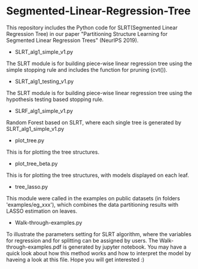 # Segmented-Linear-Regression-Tree

This repository includes the Python code for SLRT(Segmented Linear Regression Tree) in our paper "Partitioning Structure Learning for Segmented Linear Regression Trees" (NeurIPS 2019).

* SLRT_alg1_simple_v1.py

The SLRT module is for building piece-wise linear regression tree using the simple stopping rule and includes the function for pruning (cvt()).

* SLRT_alg1_testing_v1.py

The SLRT module is for building piece-wise linear regression tree using the hypothesis testing based stopping rule.

* SLRF_alg1_simple_v1.py

Random Forest based on SLRT, where each single tree is generated by SLRT_alg1_simple_v1.py

* plot_tree.py

This is for plotting the tree structures.

* plot_tree_beta.py

This is for plotting the tree structures, with models displayed on each leaf.

* tree_lasso.py

This module were called in the examples on public datasets (in folders 'examples/eg_xxx'), which combines the data partitioning results with LASSO estimation on leaves.

* Walk-through-examples.py

To illustrate the parameters setting for SLRT algorithm, where the variables for regression and for splitting can be assigned by users.
The Walk-through-examples.pdf is generated by jupyter notebook. You may have a quick look about how this method works and how to interpret the model by haveing a look at this file. Hope you will get interested :)
